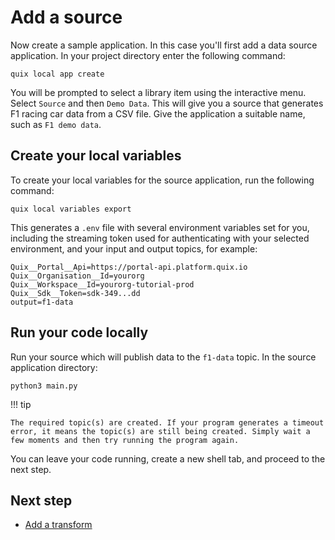 # Add a source

Now create a sample application. In this case you'll first add a data source application. In your project directory enter the following command:

```
quix local app create 
```

You will be prompted to select a library item using the interactive menu. Select `Source` and then `Demo Data`. This will give you a source that generates F1 racing car data from a CSV file. Give the application a suitable name, such as `F1 demo data`.

## Create your local variables

To create your local variables for the source application, run the following command:

```
quix local variables export
```

This generates a `.env` file with several environment variables set for you, including the streaming token used for authenticating with your selected environment, and your input and output topics, for example:

```
Quix__Portal__Api=https://portal-api.platform.quix.io
Quix__Organisation__Id=yourorg
Quix__Workspace__Id=yourorg-tutorial-prod
Quix__Sdk__Token=sdk-349...dd
output=f1-data
```

## Run your code locally

Run your source which will publish data to the `f1-data` topic. In the source application directory:

```
python3 main.py
```

!!! tip

    The required topic(s) are created. If your program generates a timeout error, it means the topic(s) are still being created. Simply wait a few moments and then try running the program again.

You can leave your code running, create a new shell tab, and proceed to the next step.

## Next step

* [Add a transform](./cli-add-transform.md)
